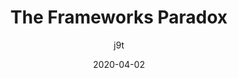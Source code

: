 ---
author: j9t
date: 2020-04-02
layout: post.njk
tags:
  - frameworks
  - meta
target_url: https://meiert.com/en/blog/the-frameworks-paradox/
title: The Frameworks Paradox
---